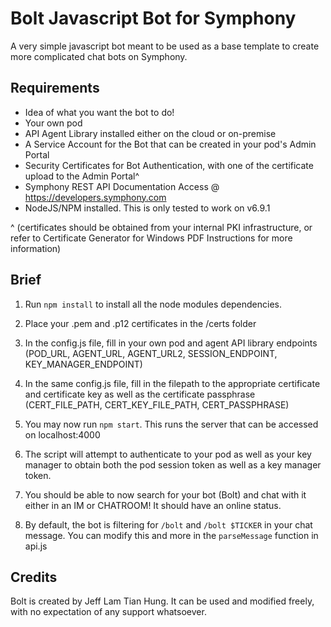 # Bolt Javascript Bot for Symphony

A very simple javascript bot meant to be used as a base template to create more complicated chat bots on Symphony.

## Requirements

- Idea of what you want the bot to do!
- Your own pod
- API Agent Library installed either on the cloud or on-premise
- A Service Account for the Bot that can be created in your pod's Admin Portal
- Security Certificates for Bot Authentication, with one of the certificate upload to the Admin Portal^
- Symphony REST API Documentation Access @ https://developers.symphony.com
- NodeJS/NPM installed. This is only tested to work on v6.9.1

^ (certificates should be obtained from your internal PKI infrastructure, or refer to Certificate Generator for Windows PDF Instructions for more information)

## Brief

1) Run `npm install` to install all the node modules dependencies.

2) Place your .pem and .p12 certificates in the /certs folder

3) In the config.js file, fill in your own pod and agent API library endpoints (POD_URL, AGENT_URL, AGENT_URL2, SESSION_ENDPOINT, KEY_MANAGER_ENDPOINT)

4) In the same config.js file, fill in the filepath to the appropriate certificate and certificate key as well as the certificate passphrase (CERT_FILE_PATH, CERT_KEY_FILE_PATH, CERT_PASSPHRASE)

5) You may now run `npm start`. This runs the server that can be accessed on localhost:4000

6) The script will attempt to authenticate to your pod as well as your key manager to obtain both the pod session token as well as a key manager token.

7) You should be able to now search for your bot (Bolt) and chat with it either in an IM or CHATROOM! It should have an online status.

8) By default, the bot is filtering for `/bolt` and `/bolt $TICKER` in your chat message. You can modify this and more in the `parseMessage` function in api.js

## Credits

Bolt is created by Jeff Lam Tian Hung. It can be used and modified freely, with no expectation of any support whatsoever.